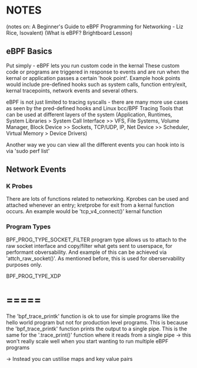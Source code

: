 # NOTES #

(notes on: A Beginner's Guide to eBPF Programming for Networking - Liz Rice, Isovalent)
(What is eBPF? Brightboard Lesson)

## eBPF Basics ##

Put simply - eBPF lets you run custom code in the kernal
These custom code or programs are triggered in response to events and are run when the kernal or application passes a certain 'hook point'. 
Example hook points would include pre-defined hooks such as system calls, function entry/exit, kernal tracepoints, network events and several others.

eBPF is not just limited to tracing syscalls - there are many more use cases as seen by the pred-defined hooks and Linux bcc/BPF Tracing Tools that can be used at different layers of the system (Application, Runtimes, System Libraries > System Call Interface >> VFS, File Systems, Volume Manager, Block Device >> Sockets, TCP/UDP, IP, Net Device >> Scheduler, Virtual Memory > Device Drivers)

Another way we you can view all the different events you can hook into is via 'sudo perf list'

## Network Events ##

### K Probes ###

There are lots of functions related to networking. Kprobes can be used and attached whenever an entry; kretprobe for exit from a kernal function occurs.
An example would be 'tcp_v4_connect()' kernal function

### Program Types ###

BPF_PROG_TYPE_SOCKET_FILTER program type allows us to attach to the raw socket interface and copy/filter what gets sent to userspace, for performant obversability. And example of this can be achieved via 'attch_raw_socket()'. 
As mentioned before, this is used for oberservability purposes only.

BPF_PROG_TYPE_XDP 


=====
=====
The 'bpf_trace_printk' function is ok to use for simple programs like the hello world program but not for production level programs.
This is because the 'bpf_trace_printk' function prints the output to a single pipe. This is the same for the '.trace_print()' function where it reads from a single pipe -> this won't really scale well when you start wanting to run multiple eBPF programs

-> Instead you can ustilise maps and key value pairs